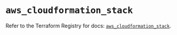 # `aws_cloudformation_stack`

Refer to the Terraform Registry for docs: [`aws_cloudformation_stack`](https://registry.terraform.io/providers/hashicorp/aws/5.86.1/docs/resources/cloudformation_stack).
